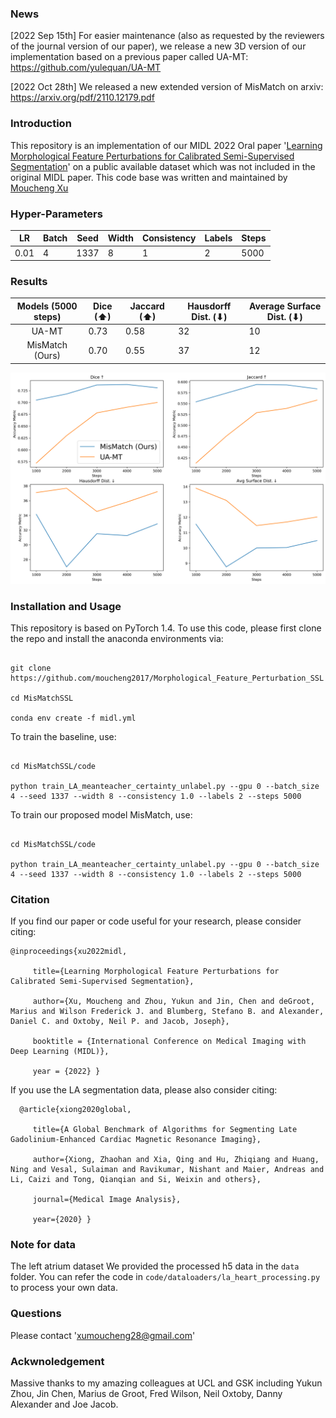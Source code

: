 ### News
[2022 Sep 15th] For easier maintenance (also as requested by the reviewers of the journal version of our paper), we release a new 3D version of our implementation based on a previous paper called UA-MT: https://github.com/yulequan/UA-MT

[2022 Oct 28th] We released a new extended version of MisMatch on arxiv: https://arxiv.org/pdf/2110.12179.pdf

### Introduction
This repository is an implementation of our MIDL 2022 Oral paper '[Learning Morphological Feature Perturbations for Calibrated Semi-Supervised Segmentation](https://openreview.net/pdf?id=OL6tAasXCmi)' on a public available dataset which was not included in the original MIDL paper. This code base was written and maintained by [Moucheng Xu](https://moucheng2017.github.io/)

### Hyper-Parameters
| LR   | Batch | Seed | Width | Consistency | Labels | Steps | 
|------|-------|------|-------|-------------|--------|-------|
| 0.01 | 4     | 1337 | 8     |       1     |      2 |  5000 |


### Results
| Models (5000 steps) | Dice (⬆) | Jaccard (⬆) | Hausdorff Dist. (⬇) | Average Surface Dist. (⬇) |
|:-------------------:|----------|-------------|---------------------|---------------------------|
|        UA-MT        | 0.73     | 0.58        | 32                  | 10                        | 
|   MisMatch (Ours)   | 0.70     | 0.55        | 37                  | 12                        | 


![Results on LA-Heart with different metrics.](pics/la_heart.png "Plot.")


### Installation and Usage

This repository is based on PyTorch 1.4. To use this code, please first clone the repo and install the anaconda environments via:

   ```shell

   git clone https://github.com/moucheng2017/Morphological_Feature_Perturbation_SSL

   cd MisMatchSSL

   conda env create -f midl.yml

   ```

To train the baseline, use:

   ```shell

   cd MisMatchSSL/code

   python train_LA_meanteacher_certainty_unlabel.py --gpu 0 --batch_size 4 --seed 1337 --width 8 --consistency 1.0 --labels 2 --steps 5000

   ```


To train our proposed model MisMatch, use:

   ```shell

   cd MisMatchSSL/code

   python train_LA_meanteacher_certainty_unlabel.py --gpu 0 --batch_size 4 --seed 1337 --width 8 --consistency 1.0 --labels 2 --steps 5000

   ```

### Citation

If you find our paper or code useful for your research, please consider citing:

    @inproceedings{xu2022midl,

         title={Learning Morphological Feature Perturbations for Calibrated Semi-Supervised Segmentation},

         author={Xu, Moucheng and Zhou, Yukun and Jin, Chen and deGroot, Marius and Wilson Frederick J. and Blumberg, Stefano B. and Alexander, Daniel C. and Oxtoby, Neil P. and Jacob, Joseph},

         booktitle = {International Conference on Medical Imaging with Deep Learning (MIDL)},

         year = {2022} }


If you use the LA segmentation data, please also consider citing:

      @article{xiong2020global,

         title={A Global Benchmark of Algorithms for Segmenting Late Gadolinium-Enhanced Cardiac Magnetic Resonance Imaging},

         author={Xiong, Zhaohan and Xia, Qing and Hu, Zhiqiang and Huang, Ning and Vesal, Sulaiman and Ravikumar, Nishant and Maier, Andreas and Li, Caizi and Tong, Qianqian and Si, Weixin and others},

         journal={Medical Image Analysis},

         year={2020} }

### Note for data
The left atrium dataset We provided the processed h5 data in the `data` folder. You can refer the code in `code/dataloaders/la_heart_processing.py` to process your own data.


### Questions
Please contact 'xumoucheng28@gmail.com'


### Ackwnoledgement
Massive thanks to my amazing colleagues at UCL and GSK including Yukun Zhou, Jin Chen, Marius de Groot, Fred Wilson, Neil Oxtoby, Danny Alexander and Joe Jacob. 
